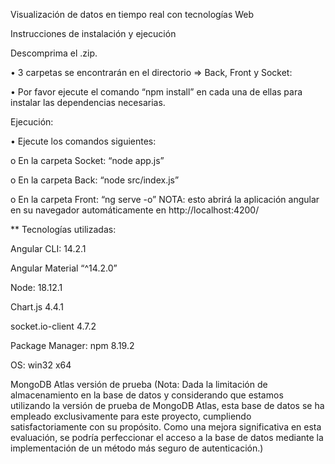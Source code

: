 Visualización de datos en tiempo real con tecnologías Web

Instrucciones de instalación y ejecución

Descomprima el .zip.

•	3 carpetas se encontrarán en el directorio => Back, Front y Socket:

•	Por favor ejecute el comando “npm install” en cada una de ellas para instalar las dependencias necesarias.

Ejecución:

•	Ejecute los comandos siguientes:

o	En la carpeta Socket: “node app.js”

o	En la carpeta Back: “node src/index.js”

o	En la carpeta Front: “ng serve -o” NOTA: esto abrirá la aplicación angular en su navegador automáticamente en http://localhost:4200/

**
Tecnologías utilizadas:

Angular CLI: 14.2.1

Angular Material “^14.2.0”

Node: 18.12.1

Chart.js 4.4.1

socket.io-client 4.7.2

Package Manager: npm 8.19.2

OS: win32 x64

MongoDB Atlas versión de prueba (Nota: Dada la limitación de almacenamiento en la base de datos y considerando que estamos utilizando la versión de prueba de MongoDB Atlas, esta base de datos se ha empleado exclusivamente para este proyecto, cumpliendo satisfactoriamente con su propósito. Como una mejora significativa en esta evaluación, se podría perfeccionar el acceso a la base de datos mediante la implementación de un método más seguro de autenticación.)
